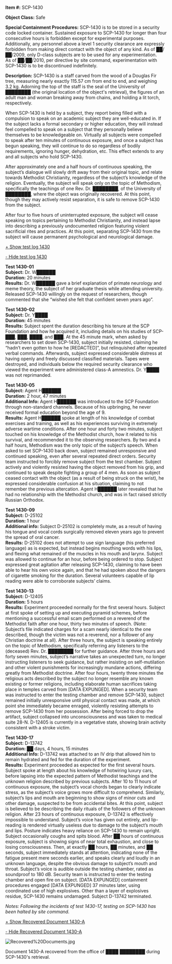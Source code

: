 **Item #:** SCP-1430

**Object Class:** Safe

**Special Containment Procedures:** SCP-1430 is to be stored in a security code locked container. Sustained exposure to SCP-1430 for longer than four consecutive hours is forbidden except for experimental purposes. Additionally, any personnel above a level 1 security clearance are expressly forbidden from making direct contact with the object of any kind. As of ██/██/2009, only D-class subjects are to be used for any experimentation.  
As of ██/██/2010, per directive by site command, experimentation with SCP-1430 is to be discontinued indefinitely.

**Description:** SCP-1430 is a staff carved from the wood of a Douglas Fir tree, measuring nearly exactly 115.57 cm from end to end, and weighing 3.2 kg. Adorning the top of the staff is the seal of the University of ████████ (the original location of the object's retrieval), the figures of an adult man and woman breaking away from chains, and holding a lit torch, respectively.

When SCP-1430 is held by a subject, they report being filled with a compulsion to speak on an academic subject they are well-educated in. If the subject lacks a formal secondary or higher education, they will instead feel compelled to speak on a subject that they personally believe themselves to be knowledgeable on. Virtually all subjects were compelled to speak after ten minutes of continuous exposure, and once a subject has begun speaking, they will continue to do so regardless of bodily requirements, ignoring hunger, dehydration, etc. This effect extends to any and all subjects who hold SCP-1430.

After approximately one and a half hours of continuous speaking, the subject’s dialogue will slowly drift away from their original topic, and relate towards Methodist Christianity, regardless of the subject’s knowledge of the religion. Eventually, the subject will speak only on the topic of Methodism, specifically the teachings of one Rev. Dr. ████████, of the University of ████████, where the object was originally recovered. At this point, though they may actively resist separation, it is safe to remove SCP-1430 from the subject.

After four to five hours of uninterrupted exposure, the subject will cease speaking on topics pertaining to Methodist Christianity, and instead lapse into describing a previously undocumented religion featuring violent sacrificial rites and practices. At this point, separating SCP-1430 from the subject will cause permanent psychological and neurological damage.

[+ Show test log 1430](javascript:;)

[\- Hide test log 1430](javascript:;)

**Test 1430-01**  
**Subject:** Dr. W██████  
**Duration:** 20 minutes  
**Results:** Dr. W██████ gave a brief explanation of primate neurology and meme theory, the subject of her graduate thesis while attending university. Released SCP-1430 willingly on the request of researchers, though commented that she “wished she felt that confident seven years ago”.

**Test 1430-02**  
**Subject:** Dr. Y████  
**Duration:** 45 minutes  
**Results:** Subject spent the duration describing his tenure at the SCP Foundation and how he acquired it, including details on his studies of SCP-███, ███, ████, and ███. At the 45 minute mark, when asked by researchers to set down SCP-1430, subject initially resisted, claiming he “hadn’t even gotten to how he \[REDACTED\]”, but relinquished after repeated verbal commands. Afterwards, subject expressed considerable distress at having openly and freely discussed classified materials. Tapes were destroyed, and individuals below the required security clearance who viewed the experiment were administered class-A amnestics. Dr. Y████ was not reprimanded.

**Test 1430-05**  
**Subject:** Agent H██████  
**Duration:** 2 hour, 47 minutes  
**Additional Info:** Agent H██████ was introduced to the SCP Foundation through non-standard channels. Because of his upbringing, he never received formal education beyond the age of 9.  
**Results:** Agent H██████ spoke at length of his knowledge of combat exercises and training, as well as his experiences surviving in extremely adverse wartime conditions. After one hour and forty two minutes, subject touched on his knowledge of the Methodist church, how it related to his survival, and recommended it to the observing researchers. By two and a half hours, Methodism was the only topic of the subject’s speech. When asked to set SCP-1430 back down, subject remained unresponsive and continued speaking, even after several repeated direct orders. Security team instructed to forcibly remove subject from the test chamber. Subject actively and violently resisted having the object removed from his grip, and continued to speak despite fighting a group of 4 men. As soon as subject ceased contact with the object (as a result of being struck on the wrist), he expressed considerable confusion at his situation, claiming to not remember the previous altercation. Agent H██████ later revealed that he had no relationship with the Methodist church, and was in fact raised strictly Russian Orthodox.

**Test 1430-09**  
**Subject:** D-25102  
**Duration:** 1 hour  
**Additional info:** Subject D-25102 is completely mute, as a result of having his tongue and vocal cords surgically removed eleven years ago to prevent the spread of oral cancer.  
**Results:** D-25102 does not attempt to use sign language (his preferred language) as is expected, but instead begins mouthing words with his lips, and flexing what remained of the muscles in his mouth and larynx. Subject was allowed to continue for an hour, before being ordered to stop. Subject expressed great agitation after releasing SCP-1430, claiming to have been able to hear his own voice again, and that he had spoken about the dangers of cigarette smoking for the duration. Several volunteers capable of lip reading were able to corroborate subjects’ claims.

**Test 1430-13**  
**Subject:** D-12405  
**Duration:** 5 hours  
**Results:** Experiment proceeded normally for the first several hours. Subject at first spoke of setting up and executing pyramid schemes, before mentioning a successful email scam performed on a reverend of the Methodist faith after one hour, thirty two minutes of speech. (Note: Subject’s file indicated charges for a scam nearly identical to the one described, though the victim was not a reverend, nor a follower of any Christian doctrine at all). After three hours, the subject is speaking entirely on the topic of Methodism, specifically referring any listeners to the (deceased) Rev. Dr. ████████ for further guidance. After three hours and forty seven minutes, subject’s narrative takes an unexpected turn, no longer instructing listeners to seek guidance, but rather insisting on self-mutilation and other violent punishments for increasingly mundane actions, differing greatly from Methodist doctrine. After four hours, twenty three minutes the religious acts described by the subject no longer resemble any known existing or former religions, including elaborate human sacrifices taking place in temples carved from \[DATA EXPUNGED\]. When a security team was instructed to enter the testing chamber and remove SCP-1430, subject remained initially unresponsive until physical contact was made, at which point she immediately became enraged, violently resisting attempts to remove SCP-1430 from her possession. After being forced to drop the artifact, subject collapsed into unconsciousness and was taken to medical suite 28-N. D-12405 is currently in a vegetative state, showing brain activity consistent with a stroke victim.

**Test 1430-17**  
**Subject:** D-13742  
**Duration:** ██ days, 4 hours, 15 minutes  
**Additional Info:** D-13742 was attached to an IV drip that allowed him to remain hydrated and fed for the duration of the experiment.  
**Results:** Experiment proceeded as expected for the first several hours. Subject spoke at length about his knowledge of hotwiring luxury cars, before lapsing into the expected pattern of Methodist teachings and the unknown religion described by previous subjects. After 10 to 11 hours of continuous exposure, the subject’s vocal chords began to clearly indicate stress, as the subject’s voice grows more difficult to comprehend. Similarly, subject’s lips and mouth are beginning to show signs of minor cuts and other damage, suspected to be from accidental bites. At this point, subject is believed to be describing the daily rituals of the followers of the unknown religion. After 23 hours of continuous exposure, D-13742 is effectively impossible to understand. Subject’s voice has given out entirely, and lip-reading is rendered virtually useless due to damage to the subject’s mouth and lips. Posture indicates heavy reliance on SCP-1430 to remain upright. Subject occasionally coughs and spits blood. After ██ hours of continuous exposure, subject is showing signs of near total exhaustion, and close to losing consciousness. Then, at exactly ██ hours, ██ minutes, and ██ seconds, subject immediately stands at attention, indicating none of the fatigue present mere seconds earlier, and speaks clearly and loudly in an unknown language, despite the obvious damage to subject’s mouth and throat. Subject’s voice is audible outside the testing chamber, rated as soundproof to 180 dB. Security team is instructed to enter the testing chamber and open fire on subject. \[DATA EXPUNGED\] containment procedures engaged \[DATA EXPUNGED\] 37 minutes later, using coordinated use of high explosives. Other than a layer of explosives residue, SCP-1430 remains undamaged. Subject D-13742 terminated.

_Notes: Following the incidents of test 1430-17, testing on SCP-1430 has been halted by site command._

[+ Show Recovered Document 1430-A](javascript:;)

[\- Hide Recovered Document 1430-A](javascript:;)

![Recovered%20Documents.jpg](http://scp-wiki.wdfiles.com/local--files/scp-1430/Recovered%20Documents.jpg)

Document 1430-A recovered from the office of ████ ████████ during SCP-1430's retrieval.